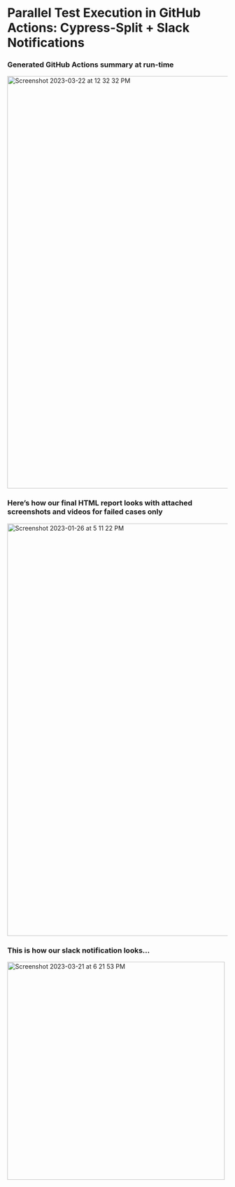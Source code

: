 # Parallel Test Execution in GitHub Actions: Cypress-Split + Slack Notifications

### Generated GitHub Actions summary at run-time
<img width="940" alt="Screenshot 2023-03-22 at 12 32 32 PM" src="https://user-images.githubusercontent.com/101544305/226829168-f4ca12b9-252b-4e61-999f-dec3e50d1634.png">

### Here’s how our final HTML report looks with attached screenshots and videos for failed cases only
<img width="940" alt="Screenshot 2023-01-26 at 5 11 22 PM" src="https://user-images.githubusercontent.com/101544305/216951645-99d2192c-d612-4e43-a2fa-56e36e849ef2.png">

### This is how our slack notification looks...
<img width="497" alt="Screenshot 2023-03-21 at 6 21 53 PM" src="https://user-images.githubusercontent.com/101544305/226622506-48f4caef-d3d7-4501-b49f-b75d85b6a6aa.png">

